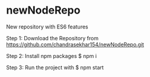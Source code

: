 # newNodeRepo
 New repository with ES6 features

Step 1: Download the Repository from https://github.com/chandrasekhar154/newNodeRepo.git

Step 2: Install npm packages $ npm i

Step 3: Run the project with $ npm start
